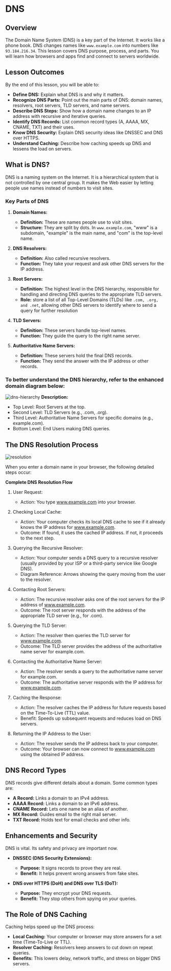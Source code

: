 # DNS

## Overview

The Domain Name System (DNS) is a key part of the Internet. It works like a phone book. DNS changes names like `www.example.com` into numbers like `93.184.216.34`. This lesson covers DNS purpose, process, and parts. You will learn how browsers and apps find and connect to servers worldwide.

## Lesson Outcomes

By the end of this lesson, you will be able to:

- **Define DNS:** Explain what DNS is and why it matters.
- **Recognize DNS Parts:** Point out the main parts of DNS: domain names, resolvers, root servers, TLD servers, and name servers.
- **Describe DNS Steps:** Show how a domain name changes to an IP address with recursive and iterative queries.
- **Identify DNS Records:** List common record types (A, AAAA, MX, CNAME, TXT) and their uses.
- **Know DNS Security:** Explain DNS security ideas like DNSSEC and DNS over HTTPS.
- **Understand Caching:** Describe how caching speeds up DNS and lessens the load on servers.

## What is DNS?

DNS is a naming system on the Internet. It is a hierarchical system that is not controlled by one central group. It makes the Web easier by letting people use names instead of numbers to visit sites.

### Key Parts of DNS

1. **Domain Names:**

   - **Definition:** These are names people use to visit sites.
   - **Structure:** They are split by dots. In `www.example.com`, "www" is a subdomain, "example" is the main name, and "com" is the top-level name.

2. **DNS Resolvers:**

   - **Definition:** Also called recursive resolvers.
   - **Function:** They take your request and ask other DNS servers for the IP address.

3. **Root Servers:**

   - **Definition:** The highest level in the DNS hierarchy, responsible for handling and directing DNS queries to the appropriate TLD servers.
   - **Role:** store a list of all Top-Level Domains (TLDs) like ```.com, .org, and .net```, allowing other DNS servers to identify where to send a query for further resolution

4. **TLD Servers:**

   - **Definition:** These servers handle top-level names.
   - **Function:** They guide the query to the right name server.

5. **Authoritative Name Servers:**

   - **Definition:** These servers hold the final DNS records.
   - **Function:** They send the answer with the IP address or other records.

### To better understand the DNS hierarchy, refer to the enhanced domain diagram below:

![dns-hierarchy](./dns_hierarchy.png)
**Description:**
- Top Level: Root Servers at the top.
- Second Level: TLD Servers (e.g., .com, .org).
- Third Level: Authoritative Name Servers for specific domains (e.g., example.com).
- Bottom Level: End Users making DNS queries.

## The DNS Resolution Process

![resolution](./dns_resolution.png)

When you enter a domain name in your browser, the following detailed steps occur:

**Complete DNS Resolution Flow**
1. User Request:
   - Action: You type www.example.com into your browser.
2. Checking Local Cache:
   - Action: Your computer checks its local DNS cache to see if it already knows the IP address for www.example.com.
   - Outcome: If found, it uses the cached IP address. If not, it proceeds to the next step.
3. Querying the Recursive Resolver:

   - Action: Your computer sends a DNS query to a recursive resolver (usually provided by your ISP or a third-party service like Google DNS).
   - Diagram Reference: Arrows showing the query moving from the user to the resolver.
4. Contacting Root Servers:

   - Action: The recursive resolver asks one of the root servers for the IP address of www.example.com.
   - Outcome: The root server responds with the address of the appropriate TLD server (e.g., for .com).
5. Querying the TLD Server:

   - Action: The resolver then queries the TLD server for www.example.com.
   - Outcome: The TLD server provides the address of the authoritative name server for example.com.
6. Contacting the Authoritative Name Server:

   - Action: The resolver sends a query to the authoritative name server for example.com.
   - Outcome: The authoritative server responds with the IP address for www.example.com.
7. Caching the Response:

   - Action: The resolver caches the IP address for future requests based on the Time-To-Live (TTL) value.
   - Benefit: Speeds up subsequent requests and reduces load on DNS servers.
8. Returning the IP Address to the User:

   - Action: The resolver sends the IP address back to your computer.
   - Outcome: Your browser can now connect to www.example.com using the obtained IP address.

## DNS Record Types

DNS records give different details about a domain. Some common types are:

- **A Record:** Links a domain to an IPv4 address.
- **AAAA Record:** Links a domain to an IPv6 address.
- **CNAME Record:** Lets one name be an alias of another.
- **MX Record:** Guides email to the right mail server.
- **TXT Record:** Holds text for email checks and other info.

## Enhancements and Security

DNS is vital. Its safety and privacy are important now.

- **DNSSEC (DNS Security Extensions):**

  - **Purpose:** It signs records to prove they are real.
  - **Benefit:** It helps prevent wrong answers from fake sites.

- **DNS over HTTPS (DoH) and DNS over TLS (DoT):**

  - **Purpose:** They encrypt your DNS requests.
  - **Benefit:** They stop others from spying on your queries.

## The Role of DNS Caching

Caching helps speed up the DNS process:

- **Local Caching:** Your computer or browser may store answers for a set time (Time-To-Live or TTL).
- **Resolver Caching:** Resolvers keep answers to cut down on repeat queries.
- **Benefits:** This lowers delay, network traffic, and stress on bigger DNS servers.
